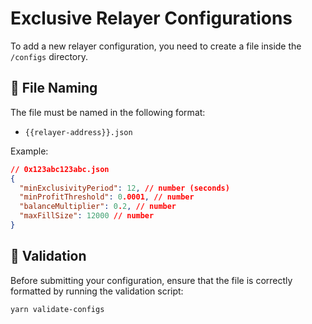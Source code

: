 # Exclusive Relayer Configurations

To add a new relayer configuration, you need to create a file inside the `/configs` directory.

## 📝 File Naming

The file must be named in the following format:

- `{{relayer-address}}.json`

Example:

```json
// 0x123abc123abc.json
{
  "minExclusivityPeriod": 12, // number (seconds)
  "minProfitThreshold": 0.0001, // number
  "balanceMultiplier": 0.2, // number
  "maxFillSize": 12000 // number
}
```

## 🧪 Validation

Before submitting your configuration, ensure that the file is correctly formatted by running the validation script:

```bash
yarn validate-configs
```
